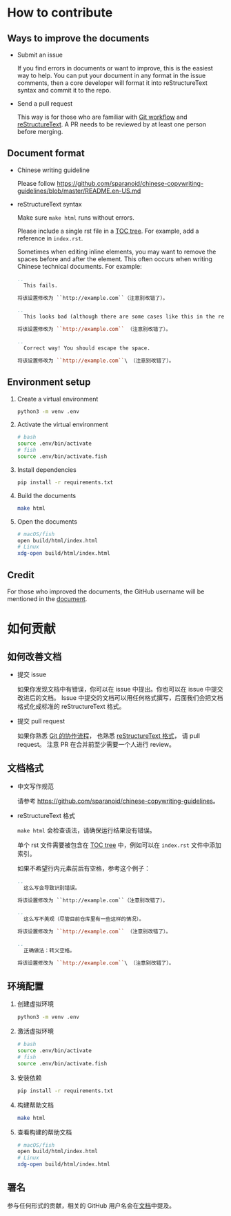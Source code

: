 # How to contribute

## Ways to improve the documents

* Submit an issue

  If you find errors in documents or want to improve, this is the easiest way to help.
  You can put your document in any format in the issue comments, then a core developer
  will format it into reStructureText syntax and commit it to the repo.

* Send a pull request

  This way is for those who are familiar with
  [Git workflow](https://guides.github.com/introduction/flow/) and
  [reStructureText](http://www.sphinx-doc.org/en/stable/rest.html).
  A PR needs to be reviewed by at least one person before merging.

## Document format

* Chinese writing guideline

  Please follow <https://github.com/sparanoid/chinese-copywriting-guidelines/blob/master/README.en-US.md>

* reStructureText syntax

  Make sure `make html` runs without errors.

  Please include a single rst file in a [TOC tree](http://www.sphinx-doc.org/en/stable/markup/toctree.html).
  For example, add a reference in `index.rst`.

  Sometimes when editing inline elements, you may want to remove the spaces before and after the element. This often occurs when writing Chinese technical documents. For example:

  ```rst
  .. 
    This fails.

  将该设置修改为 ``http://example.com``（注意别改错了）。

  ..
    This looks bad (although there are some cases like this in the repository).
  
  将该设置修改为 ``http://example.com`` （注意别改错了）。

  ..
    Correct way! You should escape the space.
  
  将该设置修改为 ``http://example.com``\ （注意别改错了）。
  ```

## Environment setup

1. Create a virtual environment

    ```bash
    python3 -m venv .env
    ```
2. Activate the virtual environment

    ```bash
    # bash
    source .env/bin/activate
    # fish
    source .env/bin/activate.fish
    ```
3. Install dependencies

    ```bash
    pip install -r requirements.txt
    ```
4. Build the documents

    ```bash
    make html
    ```
5. Open the documents

    ```bash
    # macOS/fish
    open build/html/index.html
    # Linux
    xdg-open build/html/index.html
    ```

## Credit

For those who improved the documents, the GitHub username will be mentioned in the
[document](https://mirrors.ustc.edu.cn/help/contributor.html).


# 如何贡献

## 如何改善文档

* 提交 issue

  如果你发现文档中有错误，你可以在 issue 中提出。你也可以在 issue 中提交改进后的文档。
  Issue 中提交的文档可以用任何格式撰写，后面我们会把文档格式化成标准的 reStructureText 格式。

* 提交 pull request

  如果你熟悉 [Git 的协作流程](https://guides.github.com/introduction/flow/)，
  也熟悉 [reStructureText 格式](http://www.sphinx-doc.org/en/stable/rest.html)，
  请 pull request。
  注意 PR 在合并前至少需要一个人进行 review。

## 文档格式

* 中文写作规范

  请参考 <https://github.com/sparanoid/chinese-copywriting-guidelines>。

* reStructureText 格式

  `make html` 会检查语法，请确保运行结果没有错误。

  单个 rst 文件需要被包含在 [TOC tree](http://www.sphinx-doc.org/en/stable/markup/toctree.html) 中，例如可以在 `index.rst` 文件中添加索引。

  如果不希望行内元素前后有空格，参考这个例子：

  ```rst
  .. 
    这么写会导致识别错误。

  将该设置修改为 ``http://example.com``（注意别改错了）。

  ..
    这么写不美观（尽管目前仓库里有一些这样的情况）。

  将该设置修改为 ``http://example.com`` （注意别改错了）。

  ..
    正确做法：转义空格。

  将该设置修改为 ``http://example.com``\ （注意别改错了）。
  ```

## 环境配置

1. 创建虚拟环境

    ```bash
    python3 -m venv .env
    ```
2. 激活虚拟环境

    ```bash
    # bash
    source .env/bin/activate
    # fish
    source .env/bin/activate.fish
    ```
3. 安装依赖

    ```bash
    pip install -r requirements.txt
    ```
4. 构建帮助文档

    ```bash
    make html
    ```
5. 查看构建的帮助文档

    ```bash
    # macOS/fish
    open build/html/index.html
    # Linux
    xdg-open build/html/index.html
    ```

## 署名

参与任何形式的贡献，相关的 GitHub 用户名会在[文档](https://mirrors.ustc.edu.cn/help/contributor.html)中提及。
